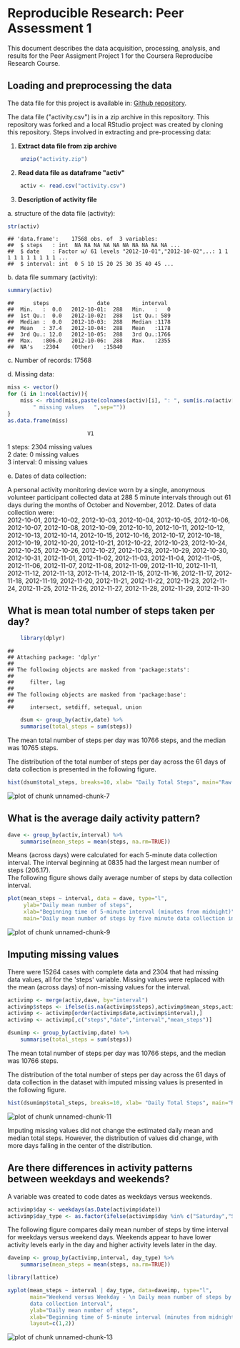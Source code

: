 # Reproducible Research: Peer Assessment 1

This document describes the data acquisition, processing, analysis, and results 
for the Peer Assigment Project 1 for the Coursera Reproducibe Research Course.

## Loading and preprocessing the data

The data file for this project is available in: 
[Github repository](http://github.com/rdpeng/RepData_PeerAssessment1).

The data file ("activity.csv") is in a zip archive in this repository. This 
repository was forked and a local RStudio project was created by cloning this repository.
Steps involved in extracting and pre-processing data:

1. **Extract data file from zip archive**


```r
    unzip("activity.zip")
```

2. **Read data file as dataframe "activ"**


```r
    activ <- read.csv("activity.csv")
```

3. **Description of activity file**

a. structure of the data file (activity):
        

```r
str(activ)
```

```
## 'data.frame':	17568 obs. of  3 variables:
##  $ steps   : int  NA NA NA NA NA NA NA NA NA NA ...
##  $ date    : Factor w/ 61 levels "2012-10-01","2012-10-02",..: 1 1 1 1 1 1 1 1 1 1 ...
##  $ interval: int  0 5 10 15 20 25 30 35 40 45 ...
```

b. data file summary  (activity):
    

```r
summary(activ)
```

```
##      steps               date          interval   
##  Min.   :  0.0   2012-10-01:  288   Min.   :   0  
##  1st Qu.:  0.0   2012-10-02:  288   1st Qu.: 589  
##  Median :  0.0   2012-10-03:  288   Median :1178  
##  Mean   : 37.4   2012-10-04:  288   Mean   :1178  
##  3rd Qu.: 12.0   2012-10-05:  288   3rd Qu.:1766  
##  Max.   :806.0   2012-10-06:  288   Max.   :2355  
##  NA's   :2304    (Other)   :15840
```

c. Number of records: 17568

d. Missing data:


```r
miss <- vector()
for (i in 1:ncol(activ)){
    miss <- rbind(miss,paste(colnames(activ)[i], ": ", sum(is.na(activ[,i])), 
        " missing values   ",sep=""))
}
as.data.frame(miss)
```

                             V1
1 steps: 2304 missing values   
2     date: 0 missing values   
3 interval: 0 missing values   

e. Dates of data collection:

A personal activity monitoring device worn by a single, anonymous volunteer 
participant collected data at 288 5 minute 
intervals through out 61
days during the months of October and November, 2012. Dates of data collection
were:  
2012-10-01, 2012-10-02, 2012-10-03, 2012-10-04, 2012-10-05, 2012-10-06, 2012-10-07, 2012-10-08, 2012-10-09, 2012-10-10, 2012-10-11, 2012-10-12, 2012-10-13, 2012-10-14, 2012-10-15, 2012-10-16, 2012-10-17, 2012-10-18, 2012-10-19, 2012-10-20, 2012-10-21, 2012-10-22, 2012-10-23, 2012-10-24, 2012-10-25, 2012-10-26, 2012-10-27, 2012-10-28, 2012-10-29, 2012-10-30, 2012-10-31, 2012-11-01, 2012-11-02, 2012-11-03, 2012-11-04, 2012-11-05, 2012-11-06, 2012-11-07, 2012-11-08, 2012-11-09, 2012-11-10, 2012-11-11, 2012-11-12, 2012-11-13, 2012-11-14, 2012-11-15, 2012-11-16, 2012-11-17, 2012-11-18, 2012-11-19, 2012-11-20, 2012-11-21, 2012-11-22, 2012-11-23, 2012-11-24, 2012-11-25, 2012-11-26, 2012-11-27, 2012-11-28, 2012-11-29, 2012-11-30



## What is mean total number of steps taken per day?


```r
    library(dplyr)
```

```
## 
## Attaching package: 'dplyr'
## 
## The following objects are masked from 'package:stats':
## 
##     filter, lag
## 
## The following objects are masked from 'package:base':
## 
##     intersect, setdiff, setequal, union
```

```r
    dsum <- group_by(activ,date) %>%
    summarise(total_steps = sum(steps))
```

The mean total number of steps per day was 
10766 steps, 
and the median was 
10765 steps.  

The distribution of the total number of steps per day across the
61 days of data collection is presented in the following figure.  



```r
hist(dsum$total_steps, breaks=10, xlab= "Daily Total Steps", main="Raw distribution of total steps across 61 days \n from 2012-10-01 - 2012-11-30")
```

![plot of chunk unnamed-chunk-7](./PA1_template_files/figure-html/unnamed-chunk-7.png) 


## What is the average daily activity pattern?


```r
dave <- group_by(activ,interval) %>%
    summarise(mean_steps = mean(steps, na.rm=TRUE))
```

Means (across days) were calculated for each 5-minute data collection interval. 
The interval beginning at 
0835 
had the largest mean number of steps 
(206.17).   
The following figure shows daily average number of steps by data collection interval.
  
  

```r
plot(mean_steps ~ interval, data = dave, type="l", 
     ylab="Daily mean number of steps",
     xlab="Beginning time of 5-minute interval (minutes from midnight)",
     main="Daily mean number of steps by five minute data collection interval")
```

![plot of chunk unnamed-chunk-9](./PA1_template_files/figure-html/unnamed-chunk-9.png) 



## Imputing missing values
There were 15264 cases with complete data and 
2304 that had missing data values,
all for the 'steps' variable. Missing values were replaced with the mean 
(across days) of non-missing values for the interval. 


```r
activimp <- merge(activ,dave, by="interval")
activimp$steps <- ifelse(is.na(activimp$steps),activimp$mean_steps,activimp$steps)
activimp <- activimp[order(activimp$date,activimp$interval),]
activimp <- activimp[,c("steps","date","interval","mean_steps")]

dsumimp <- group_by(activimp,date) %>%
    summarise(total_steps = sum(steps))
```

The mean total number of steps per day was 
10766 steps, 
and the median was 
10766 steps.  

The distribution of the total number of steps per day across the
61 days of data collection in the dataset with imputed
missing values is presented in the following figure.  


```r
hist(dsumimp$total_steps, breaks=10, xlab= "Daily Total Steps", main="Raw distribution of total steps across 61 days \n from 2012-10-01 - 2012-11-30")
```

![plot of chunk unnamed-chunk-11](./PA1_template_files/figure-html/unnamed-chunk-11.png) 

Imputing missing values did not change the estimated daily mean and median total 
steps. However, the distribution of values did change, with more days falling in the center of the distribution.



## Are there differences in activity patterns between weekdays and weekends?

A variable was created to code dates as weekdays versus weekends.


```r
activimp$day <- weekdays(as.Date(activimp$date))
activimp$day_type <- as.factor(ifelse(activimp$day %in% c("Saturday","Sunday"),"Weekend","Weekday"))
```

The following figure compares daily mean number of steps by time interval for weekdays versus weekend days. Weekends appear to have lower activity levels early in the day and higher activity levels later in the day.


```r
daveimp <- group_by(activimp,interval, day_type) %>%
    summarise(mean_steps = mean(steps, na.rm=TRUE))

library(lattice)

xyplot(mean_steps ~ interval | day_type, data=daveimp, type="l",
       main="Weekend versus Weekday - \n Daily mean number of steps by 5-minute 
       data collection interval",
       ylab="Daily mean number of steps",
       xlab="Beginning time of 5-minute interval (minutes from midnight)",
       layout=c(1,2))
```

![plot of chunk unnamed-chunk-13](./PA1_template_files/figure-html/unnamed-chunk-13.png) 
